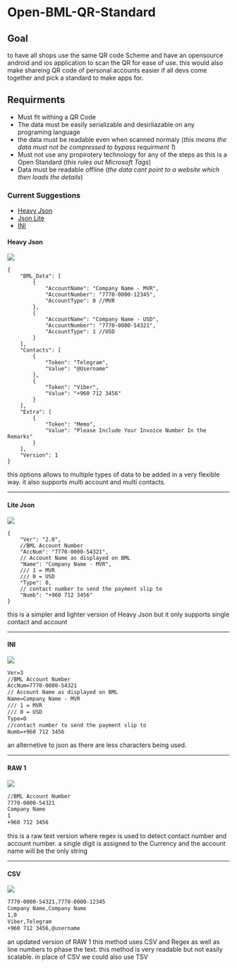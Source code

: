 # Open-BML-QR-Standard

## Goal
to have all shops use the same QR code Scheme and have an opensource android and ios application to scan the QR for ease of use. this would also make shareing QR code of personal accounts easier if all devs come together and pick a standard to make apps for.

## Requirments
- Must fit withing a QR Code
- The data must be easily serializable and desirliazable on any programing language 
- the data must be readable even when scanned normaly (*this means the data must not be compressed to bypass requirment 1*)
- Must not use any propirotery technology for any of the steps as this is a Open Standard (*this rules out Microsoft Tags*)
- Data must be readable offline (*the data cant point to a website which then loads the details*)

### Current Suggestions
- [Heavy Json](http://https://github.com/WhoIsFishie/Open-BML-QR-Standard/blob/main/README.md#heavy-json "Heavy Json")
- [Json Lite](http://https://github.com/WhoIsFishie/Open-BML-QR-Standard/blob/main/README.md#lite-json "Json Lite")
- [INI](http://https://github.com/WhoIsFishie/Open-BML-QR-Standard/blob/main/README.md#ini "INI")



#### Heavy Json
[![](https://github.com/WhoIsFishie/Open-BML-QR-Standard/blob/main/Img/Heavy%20Json.png)](http://https://github.com/WhoIsFishie/Open-BML-QR-Standard/blob/main/Img/Heavy%20Json.png)
```jsonc
{
    "BML_Data": [
        { 
            "AccountName": "Company Name - MVR",
            "AccountNumber": "7770-0000-12345",
            "AccountType": 0 //MVR
        },
        { 
            "AccountName": "Company Name - USD",
            "AccountNumber": "7770-0000-54321",
            "AccountType": 1 //USD
        }
    ],
    "Contacts": [
        { 
            "Token": "Telegram",
            "Value": "@Username"
        },
        { 
            "Token": "Viber",
            "Value": "+960 712 3456"
        }
    ],
    "Extra": [
        { 
            "Token": "Memo",
            "Value": "Please Include Your Invoice Number In the Remarks"
        }
    ],
    "Version": 1
}
```
this options allows to multiple types of data to be added in a very flexible way. it also supports multi account and multi contacts.

------------
#### Lite Json
[![](https://github.com/WhoIsFishie/Open-BML-QR-Standard/blob/main/Img/Json%20Lite.png)](http://https://github.com/WhoIsFishie/Open-BML-QR-Standard/blob/main/Img/Json%20Lite.png)
```jsonc
{
    "Ver": "2.0",
    //BML Account Number
    "AccNum": "7770-0000-54321",
    // Account Name as displayed on BML
    "Name": "Company Name - MVR",
    /// 1 = MVR
    /// 0 = USD
    "Type": 0,
    // contact number to send the payment slip to
    "Numb": "+960 712 3456"
}
```
this is a simpler and lighter version of Heavy Json but it only supports single contact and account

------------
#### INI
[![](https://github.com/WhoIsFishie/Open-BML-QR-Standard/blob/main/Img/Ini.png)](http://https://github.com/WhoIsFishie/Open-BML-QR-Standard/blob/main/Img/Ini.png)
```asp
Ver=3
//BML Account Number
AccNum=7770-0000-54321
// Account Name as displayed on BML
Name=Company Name - MVR
/// 1 = MVR
/// 0 = USD
Type=0
//contact number to send the payment slip to
Numb=+960 712 3456
```
an alternetive to json as there are less characters being used.

------------
#### RAW 1
[![](https://github.com/WhoIsFishie/Open-BML-QR-Standard/blob/main/Img/RAW1.png)](http://https://github.com/WhoIsFishie/Open-BML-QR-Standard/blob/main/Img/RAW1.png)
```txt
//BML Account Number
7770-0000-54321
Company Name
1
+960 712 3456
```
this is a raw text version where regex is used to detect contact number and account number. a single digit is assigned to the Currency and the account name will be the only string

------------
#### CSV
[![](https://github.com/WhoIsFishie/Open-BML-QR-Standard/blob/main/Img/RAW1.png)](http://https://github.com/WhoIsFishie/Open-BML-QR-Standard/blob/main/Img/RAW1.png)
```txt
7770-0000-54321,7770-0000-12345
Company Name,Company Name
1,0
Viber,Telegram
+960 712 3456,@username
```
an updated version of RAW 1
this method uses CSV and Regex as well as line numbers to phase the text. this method is very readable but not easily scalable. in place of CSV we could also use TSV
